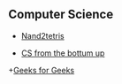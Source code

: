 ## Computer Science

+ [Nand2tetris](http://www.nand2tetris.org/)

+ [CS from the bottum up](http://www.bottomupcs.com/csbu.pdf)

+[Geeks for Geeks](http://www.geeksforgeeks.org/)
